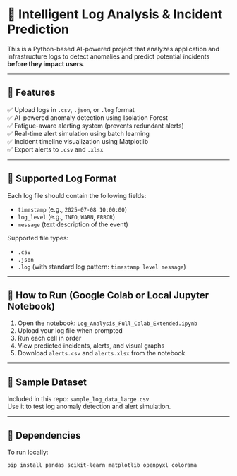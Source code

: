 # 🧠 Intelligent Log Analysis & Incident Prediction

This is a Python-based AI-powered project that analyzes application and infrastructure logs to detect anomalies and predict potential incidents **before they impact users**.

---

## 📌 Features

✅ Upload logs in `.csv`, `.json`, or `.log` format  
✅ AI-powered anomaly detection using Isolation Forest  
✅ Fatigue-aware alerting system (prevents redundant alerts)  
✅ Real-time alert simulation using batch learning  
✅ Incident timeline visualization using Matplotlib  
✅ Export alerts to `.csv` and `.xlsx`  

---

## 📁 Supported Log Format

Each log file should contain the following fields:

- `timestamp` (e.g., `2025-07-08 10:00:00`)
- `log_level` (e.g., `INFO`, `WARN`, `ERROR`)
- `message` (text description of the event)

Supported file types:
- `.csv`
- `.json`
- `.log` (with standard log pattern: `timestamp level message`)

---

## 🚀 How to Run (Google Colab or Local Jupyter Notebook)

1. Open the notebook: `Log_Analysis_Full_Colab_Extended.ipynb`
2. Upload your log file when prompted
3. Run each cell in order
4. View predicted incidents, alerts, and visual graphs
5. Download `alerts.csv` and `alerts.xlsx` from the notebook

---

## 🧪 Sample Dataset

Included in this repo: `sample_log_data_large.csv`  
Use it to test log anomaly detection and alert simulation.

---

## 🧰 Dependencies

To run locally:

```bash
pip install pandas scikit-learn matplotlib openpyxl colorama
